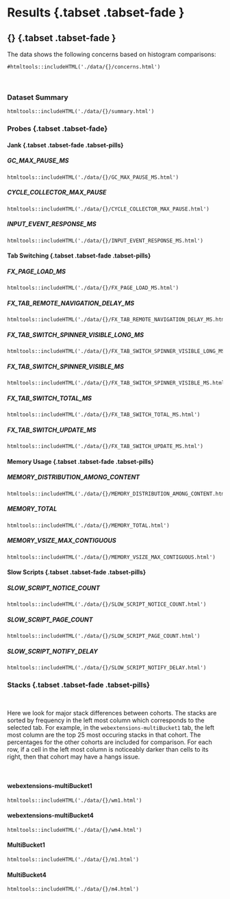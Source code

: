 




# Results {.tabset .tabset-fade }


## {} {.tabset .tabset-fade }

The data shows the following concerns based on histogram comparisons:

```{r, echo=FALSE}
#htmltools::includeHTML('./data/{}/concerns.html')
```

<br>

### Dataset Summary

```{r, echo=FALSE}
htmltools::includeHTML('./data/{}/summary.html')
```
  
### Probes {.tabset .tabset-fade}

#### Jank {.tabset .tabset-fade .tabset-pills}

##### GC_MAX_PAUSE_MS

```{r, echo=FALSE}
htmltools::includeHTML('./data/{}/GC_MAX_PAUSE_MS.html')
```

##### CYCLE_COLLECTOR_MAX_PAUSE

```{r, echo=FALSE}
htmltools::includeHTML('./data/{}/CYCLE_COLLECTOR_MAX_PAUSE.html')
```

##### INPUT_EVENT_RESPONSE_MS

```{r, echo=FALSE}
htmltools::includeHTML('./data/{}/INPUT_EVENT_RESPONSE_MS.html')
```

#### Tab Switching {.tabset .tabset-fade .tabset-pills}

##### FX_PAGE_LOAD_MS

```{r, echo=FALSE}
htmltools::includeHTML('./data/{}/FX_PAGE_LOAD_MS.html')
```


##### FX_TAB_REMOTE_NAVIGATION_DELAY_MS

```{r, echo=FALSE}
htmltools::includeHTML('./data/{}/FX_TAB_REMOTE_NAVIGATION_DELAY_MS.html')
```

##### FX_TAB_SWITCH_SPINNER_VISIBLE_LONG_MS

```{r, echo=FALSE}
htmltools::includeHTML('./data/{}/FX_TAB_SWITCH_SPINNER_VISIBLE_LONG_MS.html')
```

##### FX_TAB_SWITCH_SPINNER_VISIBLE_MS

```{r, echo=FALSE}
htmltools::includeHTML('./data/{}/FX_TAB_SWITCH_SPINNER_VISIBLE_MS.html')
```

##### FX_TAB_SWITCH_TOTAL_MS

```{r, echo=FALSE}
htmltools::includeHTML('./data/{}/FX_TAB_SWITCH_TOTAL_MS.html')
```

##### FX_TAB_SWITCH_UPDATE_MS

```{r, echo=FALSE}
htmltools::includeHTML('./data/{}/FX_TAB_SWITCH_UPDATE_MS.html')
```

#### Memory Usage {.tabset .tabset-fade .tabset-pills}

##### MEMORY_DISTRIBUTION_AMONG_CONTENT

```{r, echo=FALSE}
htmltools::includeHTML('./data/{}/MEMORY_DISTRIBUTION_AMONG_CONTENT.html')
```

##### MEMORY_TOTAL

```{r, echo=FALSE}
htmltools::includeHTML('./data/{}/MEMORY_TOTAL.html')
```

##### MEMORY_VSIZE_MAX_CONTIGUOUS

```{r, echo=FALSE}
htmltools::includeHTML('./data/{}/MEMORY_VSIZE_MAX_CONTIGUOUS.html')
```

#### Slow Scripts {.tabset .tabset-fade .tabset-pills}

##### SLOW_SCRIPT_NOTICE_COUNT

```{r, echo=FALSE}
htmltools::includeHTML('./data/{}/SLOW_SCRIPT_NOTICE_COUNT.html')
```

##### SLOW_SCRIPT_PAGE_COUNT

```{r, echo=FALSE}
htmltools::includeHTML('./data/{}/SLOW_SCRIPT_PAGE_COUNT.html')
```

##### SLOW_SCRIPT_NOTIFY_DELAY

```{r, echo=FALSE}
htmltools::includeHTML('./data/{}/SLOW_SCRIPT_NOTIFY_DELAY.html')
```


### Stacks {.tabset .tabset-fade .tabset-pills}

<br>

Here we look for major stack differences between cohorts. The stacks are sorted by frequency in the left most column which corresponds to the selected tab. For example, in the `webextensions-multiBucket1` tab, the left most column are the top 25 most occuring stacks in that cohort. The percentages for the other cohorts are included for comparison. For each row, if a cell in the left most column is noticeably darker than cells to its right, then that cohort may have a hangs issue. 

<br>


#### webextensions-multiBucket1
```{r, echo=FALSE}
htmltools::includeHTML('./data/{}/wm1.html')
```

#### webextensions-multiBucket4

```{r, echo=FALSE}
htmltools::includeHTML('./data/{}/wm4.html')
```

#### MultiBucket1

```{r, echo=FALSE}
htmltools::includeHTML('./data/{}/m1.html')
```


#### MultiBucket4

```{r, echo=FALSE}
htmltools::includeHTML('./data/{}/m4.html')
```